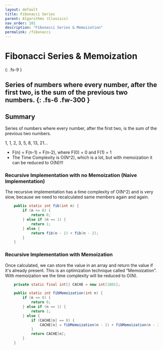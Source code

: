 ```yaml
---
layout: default
title: Fibonacci Series
parent: Algorithms (Classics)
nav_order: 101
description: "Fibonacci Series & Memoization"
permalink: /fibonacci
---
```

# Fibonacci Series & Memoization
{: .fs-9 }

Series of numbers where every number, after the first two, is the sum of the previous two numbers.
{: .fs-6 .fw-300 }
---

## Summary
Series of numbers where every number, after the first two, is the sum of the previous two numbers.

1, 1, 2, 3, 5, 8, 13, 21...

* F(n) = F(n-1) + F(n-2), where F(0) = 0 and F(1) = 1
* The Time Complexity is O(N^2), which is a lot, but with memoization it can be reduced to O(N)!!!

### Recursive Implementation with no Memoization (Naive Implementation)
The recursive implementation has a time complexity of O(N^2) and is very slow, because we need to recalculated 
same members again and again.
```java
    public static int fib(int n) {
        if (n <= 0) {
            return 0;
        } else if (n == 1) {
            return 1;
        } else {
            return fib(n - 1) + fib(n - 2);
        }
    }
```

### Recursive Implementation with Memoization
Once calculated, we can store the value in an array and return the value if it's already present.
This is an optimization technique called "Memoization".
With memoization we the time complexity will be reduced to O(N).
```java
    private static final int[] CACHE = new int[1001];

    public static int fibMemoization(int n) {
        if (n <= 0) {
            return 0;
        } else if (n == 1) {
            return 1;
        } else {
            if (CACHE[n] == 0) {
                CACHE[n] = fibMemoization(n - 1) + fibMemoization(n - 2);
            }
            return CACHE[n];
        }
    }
```